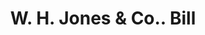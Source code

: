 ---
doi: 10.7916/D8F49199
date_other: '1890'
date_other_textual: 1890-1899
form: printed ephemera
genre:
- Invoices
name:
- W. H. Jones & Co.
object_in_context_url: https://biggert.cul.columbia.edu/items/view/ave_biggert_01798
subject_hierarchical_geographic:
- Boston, Massachusetts, United States
subject_name:
- W. H. Jones & Co.
title: W. H. Jones & Co.. Bill
sort_title: W. H. Jones & Co.. Bill
call_number: ave_biggert_01798
coordinates:
- 42.35805555555556,-71.06361111111111
pid: ave_biggert_01798
identifiers: ave_biggert_01798
thumbnail: https://derivativo-1.library.columbia.edu/iiif/2/ldpd:490855/full/!256,256/0/native.jpg
permalink: /biggert/ave_biggert_01798/
layout: iiif-image-page
---